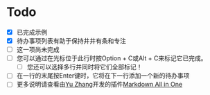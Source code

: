 # Todo

- [x] 已完成示例
- [x] 待办事项列表有助于保持井井有条和专注
- [ ] 这一项尚未完成
- [ ] 您可以通过在光标位于此行时按Option + C或Alt + C来标记它已完成。
   - [ ] 您还可以选择多行并同时将它们全部标记！
- [ ] 在一行的末尾按Enter键时，它将在下一行添加一个新的待办事项
- [ ] 更多说明请查看由[Yu Zhang](https://github.com/yzhang-gh)开发的插件[Markdown All in One](https://marketplace.visualstudio.com/items?itemName=yzhang.markdown-all-in-one) 